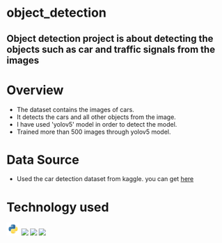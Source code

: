 # object_detection

## Object detection project is about detecting the objects such as car and traffic signals from the images

# Overview 

- The dataset contains the images of cars.
- It detects the cars and all other objects from the image.
- I have used 'yolov5' model in order to detect the model.
- Trained more than 500 images through yolov5 model.

# Data Source
- Used the car detection dataset from kaggle. you can get [here](https://drive.google.com/drive/folders/1R1LzmhUGLrUk3ySnh1446UXTlRM0rCbZ)

# Technology used
 <code><img height="30" src="https://raw.githubusercontent.com/github/explore/80688e429a7d4ef2fca1e82350fe8e3517d3494d/topics/python/python.png"></code> <code><img height="30" src="https://matplotlib.org/_static/logo2.svg"></code> <code><img height="30" src="https://upload.wikimedia.org/wikipedia/commons/thumb/0/05/Scikit_learn_logo_small.svg/330px-Scikit_learn_logo_small.svg.png"></code>
 <code><img height="30" src="https://upload.wikimedia.org/wikipedia/commons/3/32/OpenCV_Logo_with_text_svg_version.svg"></code>
